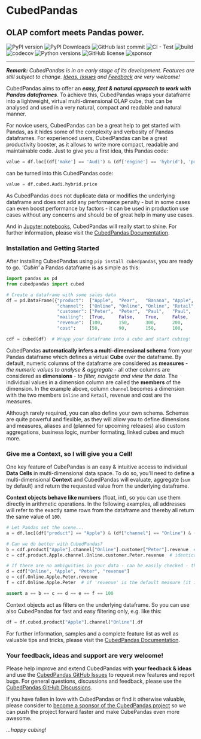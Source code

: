 # CubedPandas 

## OLAP comfort meets Pandas power.

![PyPI version](https://img.shields.io/pypi/v/cubedpandas)
![PyPI Downloads](https://img.shields.io/pypi/dm/cubedpandas.svg?label=PyPI%20downloads)
![GitHub last commit](https://img.shields.io/github/last-commit/Zeutschler/cubedpandas)
![CI - Test](https://github.com/pandas-dev/pandas/actions/workflows/unit-tests.yml/badge.svg)
![build](https://img.shields.io/github/actions/workflow/status/zeutschler/cubedpandas/python-package.yml)
![codecov](https://codecov.io/github/Zeutschler/cubedpandas/graph/badge.svg?token=B12O0B6F10)
![Python versions](https://img.shields.io/pypi/pyversions/cubedpandas)
![GitHub license](https://img.shields.io/github/license/Zeutschler/cubedpandas)
![sponsor](https://img.shields.io/github/sponsors/zeutschler)

-----------------

***Remark:*** *CubedPandas is in an early stage of its development. Features are still subject to change. 
[Ideas, Issues](https://github.com/Zeutschler/cubedpandas/issues) and [Feedback](https://github.com/Zeutschler/cubedpandas/discussions) are very welcome!*

CubedPandas aims to offer an ***easy, fast & natural approach to work with Pandas dataframes***. 
To achieve this, CubedPandas wraps your dataframe into a lightweight, virtual multi-dimensional OLAP cube, 
that can be analysed and used in a very natural, compact and readable and natural manner. 

For novice users, CubedPandas can be a great help to get started with Pandas, as it hides some
of the complexity and verbosity of Pandas dataframes. For experienced users, CubedPandas
can be a great productivity booster, as it allows to write more compact, readable and
maintainable code. Just to give you a first idea, this Pandas code:

```python
value = df.loc[(df['make'] == 'Audi') & (df['engine'] == 'hybrid'), 'price'].sum()
```

can be turned into this CubedPandas code:

```python
value = df.cubed.Audi.hybrid.price
```

As CubedPandas does not duplicate data or modifies the underlying dataframe and does not add 
any performance penalty - but in some cases can even boost performance by factors - it can be 
used in production use cases without any concerns and should be of great help in many use cases. 

And in [Jupyter notebooks](https://jupyter.org), CubedPandas will really 
start to shine. For further information, please visit the 
[CubedPandas Documentation](https://zeutschler.github.io/cubedpandas/).


### Installation and Getting Started

After installing CubedPandas using `pip install cubedpandas`, you are ready to go. 
*'Cubin'* a Pandas dataframe is as simple as this:

```python
import pandas as pd
from cubedpandas import cubed

# Create a dataframe with some sales data
df = pd.DataFrame({"product":  ["Apple",  "Pear",   "Banana", "Apple",  "Pear",   "Banana"],
                   "channel":  ["Online", "Online", "Online", "Retail", "Retail", "Retail"],
                   "customer": ["Peter",  "Peter",  "Paul",   "Paul",   "Mary",   "Mary"  ],
                   "mailing":  [True,     False,    True,     False,    True,     False   ],
                   "revenue":  [100,      150,      300,      200,      250,      350     ],
                   "cost":     [50,       90,       150,      100,      150,      175     ]})

cdf = cubed(df)  # Wrapp your dataframe into a cube and start cubing!
```

CubedPandas **automatically infers a multi-dimensional schema** from your Pandas dataframe which 
defines a virtual **Cube** over the dataframe. By default, numeric columns of the dataframe 
are considered as **measures** - *the numeric values to analyse & aggregate* - all other columns are 
considered as **dimensions** - *to filter, navigate and view the data*. The individual values in a 
dimension column are called the **members** of the dimension. In the example above, column `channel` 
becomes a dimension with the two members `Online` and `Retail`, revenue and cost are the measures.

Although rarely required, you can also define your own schema. Schemas are quite powerful and flexible, 
as they will allow you to define dimensions and measures, aliases and (planned for upcoming releases) 
also custom aggregations, business logic, number formating, linked cubes and much more. 

### Give me a Context, so I will give you a Cell!
One key feature of CubePandas is an easy & intuitive access to individual **Data Cells** in 
multi-dimensional data space. To do so, you'll need to define a multi-dimensional **Context** and 
CubedPandas will evaluate, aggregate (`sum` by default) and return the requested value from 
the underlying dataframe.

**Context objects behave like numbers** (float, int), so you can use them directly in arithmetic 
operations. In the following examples, all addresses will refer to the exactly same rows from the dataframe
and thereby all return the same value of `100`. 

```python
# Let Pandas set the scene...
a = df.loc[(df["product"] == "Apple") & (df["channel"] == "Online") & (df["customer"] == "Peter"), "revenue"].sum()

# Can we do better with CubedPandas? 
b = cdf.product["Apple"].channel["Online"].customer["Peter"].revenue  # explicit, readable, flexible and fast  
c = cdf.product.Apple.channel.Online.customer.Peter.revenue  # identical, if member names are Python-compliant

# If there are no ambiguities in your data - can be easily checked - then you can use this shorthand forms:
d = cdf["Online", "Apple", "Peter", "revenue"]
e = cdf.Online.Apple.Peter.revenue
f = cdf.Online.Apple.Peter  # if 'revenue' is the default measure (it is), so it can be omitted

assert a == b == c == d == e == f == 100
```

Context objects act as filters on the underlying dataframe. So you can use also CubedPandas for 
fast and easy filtering only, e.g. like this:

```python   
df = df.cubed.product["Apple"].channel["Online"].df
```

For further information, samples and a complete feature list as well as valuable tips and tricks,
please visit the [CubedPandas Documentation](https://zeutschler.github.io/cubedpandas/).


### Your feedback, ideas and support are very welcome!
Please help improve and extend CubedPandas with **your feedback & ideas** and use the 
[CubedPandas GitHub Issues](https://github.com/Zeutschler/cubedpandas/issues) to request new features and report bugs. 
For general questions, discussions and feedback, please use the 
[CubedPandas GitHub Discussions](https://github.com/Zeutschler/cubedpandas/discussions).

If you have fallen in love with CubedPandas or find it otherwise valuable, 
please consider to [become a sponsor of the CubedPandas project](https://github.com/sponsors/Zeutschler) so we 
can push the project forward faster and make CubePandas even more awesome.

*...happy cubing!*
